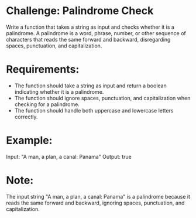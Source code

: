 # Challenge: Palindrome Check

Write a function that takes a string as input and checks whether it is a palindrome. A palindrome is a word, phrase, number, or other sequence of characters that reads the same forward and backward, disregarding spaces, punctuation, and capitalization.

# Requirements:

* The function should take a string as input and return a boolean indicating whether it is a palindrome.
* The function should ignore spaces, punctuation, and capitalization when checking for a palindrome.
* The function should handle both uppercase and lowercase letters correctly.

# Example:
Input: "A man, a plan, a canal: Panama"
Output: true

# Note:
The input string "A man, a plan, a canal: Panama" is a palindrome because it reads the same forward and backward, ignoring spaces, punctuation, and capitalization.
